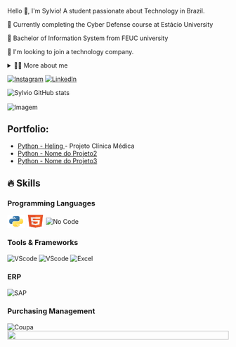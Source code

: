 Hello 👋, I'm Sylvio! A student passionate about Technology in Brazil.

🌱 Currently completing the Cyber ​​Defense course at Estácio University

🌱 Bachelor of Information System from FEUC university

🔭 I'm looking to join a technology company.

<details>
  <summary>👨‍💻 More about me</summary>

  - 💬 I'm 43 years old and currently live in Brazil. Python Student, Data Analysis.

  - ⚡ I like reading and studying about technologies, whichcontribute to a more accurate perception of things and problem solving. \O/

</details>

 <!-- Links -->
 [![Instagram](https://img.shields.io/badge/Instagram-E4405F?style=for-the-badge&logo=instagram&logoColor=white)](https://www.instagram.com/sylvio.81?gsh=bDU5c2tsMnJtb2o3)
 [![LinkedIn](https://img.shields.io/badge/LinkedIn-0077B5?style=for-the-badge&logo=linkedin&logoColor=white)](https://www.linkedin.com//)
<!--[![Youtube](https://img.shields.io/badge/YouTube-FF0000?style=for-the-badge&logo=youtube&logoColor=white)](https://www.youtube.com/channel/UC177sCc63-aazx2T3n1LGWg)
[![Instagram](https://img.shields.io/badge/Instagram-E4405F?style=for-the-badge&logo=instagram&logoColor=white)](https://www.instagram.com/toquinhaman/)
[![LinkedIn](https://img.shields.io/badge/LinkedIn-0077B5?style=for-the-badge&logo=linkedin&logoColor=white)](https://www.linkedin.com/in/christian-oliveira-925532257/)
 -->

<!-- GithubStats -->
![Sylvio GitHub stats](https://github-readme-stats.vercel.app/api?username=SylvioNetoRj&show_icons=true&theme=gotham)

<!-- GIF -->
<p align="left">
  <img align="center" src="https://repository-images.githubusercontent.com/462900780/0a10af70-6cbf-46df-9071-0ff586a3b1d6" alt="Imagem">
</p>

<!-- Portfolio -->
## Portfolio:
- [Python - Heling ](https://github.com/SylvioNetoRj/Healing) - Projeto Clínica Médica
- [Python - Nome do Projeto2 ](https://github.com/)
- [Python - Nome do Projeto3 ](https://github.com/)




## 🔥 Skills
<!-- Skills: Programming Languages -->
  <div style="flex-basis: 48%;">
    <h3>Programming Languages</h3>
 <img align="center" alt="Python" height="30" width="40" src="https://raw.githubusercontent.com/devicons/devicon/master/icons/python/python-original.svg">
 <img align="center" alt="HTML" height="30" width="40" src="https://raw.githubusercontent.com/devicons/devicon/master/icons/html5/html5-original.svg">
 <img align="center" alt="No Code" height="30" width="40" src="https://media.licdn.com/dms/image/C5612AQFfenpoQH5lpw/article-cover_image-shrink_600_2000/0/1624745626923?e=2147483647&v=beta&t=FSbh0KDfHU6x6Cr9CPQvJfxKOcINoj0ZCIgwe-oQxN0">
    </div>

    
<!-- Skills: Tools & Frameworks -->
  <div style="flex-basis: 48%;">
    <h3>Tools & Frameworks</h3>
    <img align="center" alt="VScode" height="30" width="30"src="https://cdn.jsdelivr.net/gh/devicons/devicon/icons/vscode/vscode-original.svg">
    <img align="center" alt="VScode" height="30" width="30" src="https://cdn.jsdelivr.net/gh/devicons/devicon@latest/icons/django/django-plain.svg">
    <img align="center" alt="Excel" height="30" width="30" src="https://cdn.icon-icons.com/icons2/2397/PNG/512/microsoft_office_excel_logo_icon_145720.png">
  </div>
    
<!-- Skills: ERP -->
  <div style="flex-basis: 48%;">
    <h3>ERP</h3>
 <img align="center" alt="SAP" height="30" width="60" src="https://upload.wikimedia.org/wikipedia/commons/thumb/8/8f/SAP-Logo.svg/2560px-SAP-Logo.svg.png">
   </div>

<!-- Skills: Purchasing management -->
  <div style="flex-basis: 48%;">
 <h3>Purchasing Management</h3>
 <img align="center" alt="Coupa" height="25" width="80" src="https://www.abcdacomunicacao.com.br/wp-content/uploads/Coupa_Logo_4color_2.png">
    </div>
    
<!--📏LINE-->
<img src="https://i.imgur.com/dBaSKWF.gif" height="20" width="100%">
